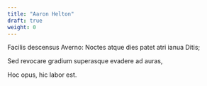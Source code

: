 ```yaml
---
title: "Aaron Helton"
draft: true
weight: 0
---
```

Facilis descensus Averno: Noctes atque dies patet atri ianua Ditis;

Sed revocare gradium superasque evadere ad auras,

Hoc opus, hic labor est.
